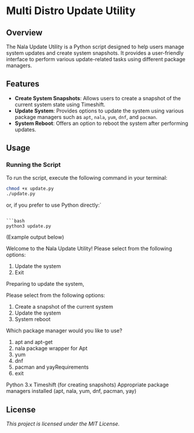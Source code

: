 
# Multi Distro Update Utility

## Overview

The Nala Update Utility is a Python script designed to help users manage system updates and create system snapshots. It provides a user-friendly interface to perform various update-related tasks using different package managers.

## Features

- **Create System Snapshots**: Allows users to create a snapshot of the current system state using Timeshift.
- **Update System**: Provides options to update the system using various package managers such as `apt`, `nala`, `yum`, `dnf`, and `pacman`.
- **System Reboot**: Offers an option to reboot the system after performing updates.

## Usage

### Running the Script

To run the script, execute the following command in your terminal:

```bash
chmod +x update.py
./update.py
```
or, if you prefer to use Python directly:`
```

```bash
python3 update.py
```

(Example output below)

Welcome to the Nala Update Utility!
Please select from the following options:

1. Update the system
2. Exit

Preparing to update the system,

Please select from the following options:

1. Create a snapshot of the current system
2. Update the system
3. System reboot


Which package manager would you like to use?

1. apt and apt-get
2. nala package wrapper for Apt
3. yum
4. dnf
5. pacman and yayRequirements
6. exit


Python 3.x
Timeshift (for creating snapshots)
Appropriate package managers installed (apt, nala, yum, dnf, pacman, yay)







## License
*This project is licensed under the MIT License.*


